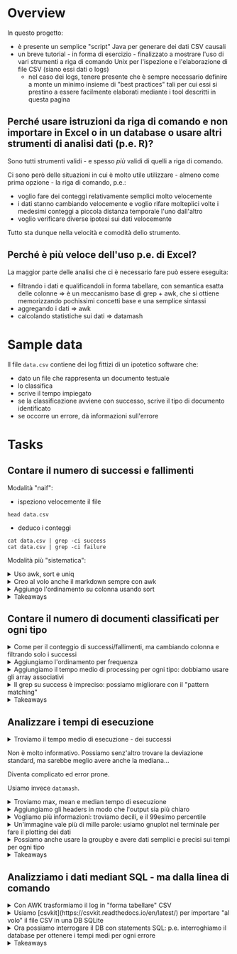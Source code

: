 # Overview

In questo progetto:

* è presente un semplice "script" Java per generare dei dati CSV causali
* un breve tutorial - in forma di esercizio - finalizzato a mostrare l'uso di vari strumenti a riga di comando Unix per l'ispezione e l'elaborazione di file CSV (siano essi dati o logs)
    * nel caso dei logs, tenere presente che è sempre necessario definire a monte un minimo insieme di "best practices" tali per cui essi si prestino a essere facilmente elaborati mediante i tool descritti in questa pagina
    
## Perché usare istruzioni da riga di comando e non importare in Excel o in un database o usare altri strumenti di analisi dati (p.e. R)?

Sono tutti strumenti validi - e spesso _più_ validi  di quelli a riga di comando.

Ci sono però delle situazioni in cui è molto utile utilizzare - almeno come prima opzione - la riga di comando, p.e.:

* voglio fare dei conteggi relativamente semplici molto velocemente
* i dati stanno cambiando velocemente e voglio rifare molteplici volte i medesimi conteggi a piccola distanza temporale l'uno dall'altro
* voglio verificare diverse ipotesi sui dati velocemente

Tutto sta dunque nella velocità e comodità dello strumento.

## Perché è più veloce dell'uso p.e. di Excel?

La maggior parte delle analisi che ci è necessario fare può essere eseguita:

* filtrando i dati e qualificandoli in forma tabellare, con semantica esatta delle colonne ⇒ è un meccanismo base di grep + awk, che si ottiene memorizzando pochissimi concetti base e una semplice sintassi
* aggregando i dati ⇒ awk
* calcolando statistiche sui dati ⇒ datamash

# Sample data

Il file `data.csv` contiene dei log fittizi di un ipotetico software che:

* dato un file che rappresenta un documento testuale
* lo classifica
* scrive il tempo impiegato
* se la classificazione avviene con successo, scrive il tipo di documento identificato
* se occorre un errore, dà informazioni sull'errore

# Tasks

## Contare il numero di successi e fallimenti

Modalità "naif":

* ispeziono velocemente il file

```shell
head data.csv
```

* deduco i conteggi

```shell
cat data.csv | grep -ci success
cat data.csv | grep -ci failure
```

Modalità più "sistematica":

<details>
  <summary>Uso awk, sort e uniq</summary>

```shell
cat data.csv | awk -F\| '{print $6}' | sort | uniq -c
```
</details>

<details>
  <summary>Creo al volo anche il markdown sempre con awk</summary>

```shell
cat data.csv | awk -F\| '{print $6}' | sort | uniq -c | awk 'BEGIN {print "|outcome|count\n|---|---"}  {print "|" $2 "|" $1 }'
```

|outcome|count
|---|---
|FAILURE|20012
|SUCCESS|79988

</details>

<details>
  <summary>Aggiungo l'ordinamento su colonna usando sort</summary>

```shell
cat data.csv | awk -F\| '{print $6}' | sort | uniq -c | sort -k 2 -n -r |  awk 'BEGIN {print "|outcome|count\n|---|---"}  {print "|" $2 "|" $1 }'
```

outcome|count
|---|---
|SUCCESS|79988
|FAILURE|20012

</details>

<details>
  <summary>Takeaways</summary>

* awk:
    * mi permette di accedere alle "colonne" di una riga
    * devo definire il separatore con `-F` - e il più delle volte devo mettere l'escape char `\` - p.e. `-F\|`
    * faccio riferimento alla colonna i-esima con `$i`
    * il comando è sempre `'{ C-like command }'`
    * posso mettere comandi PRIMA dell'elaborazione delle righe e alla fine - p.e. `'{prima} BEGIN {singole righe} END {dopo}'`
* uniq
    * elimina le righe duplicate
    * se metto `-c` le conta ⇒ ha dunque l'effetto di una "group by" - MA devo prima fare `sort` perché le righe duplicate devo essere _consecutive_
* sort
    * ricordarsi che può ordinare dati tabellari con `-k <indice della colonna>`
 
</details>

## Contare il numero di documenti classificati per ogni tipo

<details>
  <summary>Come per il conteggio di successi/fallimenti, ma cambiando colonna e filtrando solo i successi</summary>

```shell
cat data.csv | grep -i success  | awk -F\| '{print $8}' | sort | uniq -c
```

|outcome|count
|---|---
|ATTO_DI_CITAZIONE|12130
|CONTRATTO|23942
|MEMORIA|31960
|PARERE|11956

</details>

<details>
  <summary>Aggiungiamo l'ordinamento per frequenza</summary>

```shell
cat data.csv | grep -i success  | awk -F\| '{print $8}' | sort | uniq -c | sort -k 1 -n -r
```

outcome|count
|---|---
|MEMORIA|31960
|CONTRATTO|23942
|ATTO_DI_CITAZIONE|12130
|PARERE|11956

</details>

<details>
  <summary>Aggiungiamo il tempo medio di processing per ogni tipo: dobbiamo usare gli array associativi</summary>

```shell
cat data.csv | grep -i success  | awk -F\| '{types[$8]++;millis[$8]+=$10} END {for (type in types) print type " " types[type] " " (millis[type]/types[type])}' | sort -k 3 -n -r
```

|outcome|count|mean time in millis
|---|---|---
|CONTRATTO|23942|350,241
|ATTO_DI_CITAZIONE|12130|350,134
|PARERE|11956|349,973
|MEMORIA|31960|347,779

</details>

<details>
  <summary>Il grep su success è impreciso: possiamo migliorare con il "pattern matching"</summary>

```shell
cat data.csv | awk -F\| '$6 ~ /SUCCESS/ {types[$8]++;millis[$8]+=$10} END {for (type in types) print type " " types[type] " " (millis[type]/types[type])}' | sort -k 3 -n -r
```

</details>

<details>
  <summary>Takeaways</summary>

* con awk posso analizzare qualsiasi dato espresso in forma tabellare
* per esigenze più complesse posso sostituire sort e uniq con array associativi

</details>

## Analizzare i tempi di esecuzione

<details>
  <summary>Troviamo il tempo medio di esecuzione - dei successi</summary>

```shell
cat data.csv | awk -F\| '$6 ~ /SUCCESS/ {total_millis+=$10} END {print total_millis/NR}'
```

```
279,319
```

</details>

Non è molto informativo. Possiamo senz'altro trovare la deviazione standard, ma sarebbe meglio avere anche la mediana…

Diventa complicato ed error prone.

Usiamo invece `datamash`.

<details>
  <summary>Troviamo max, mean e median tempo di esecuzione</summary>

```shell
cat data.csv | awk -F\| '$6 ~ /SUCCESS/ {print $10}' | datamash max 1 mean 1 median 1
```

```
1596	349,2010426564	316
```

</details>

<details>
  <summary>Aggiungiamo gli headers in modo che l'output sia più chiaro</summary>

```shell
cat data.csv | awk -F\| 'BEGIN {print "millis"} $6 ~ /SUCCESS/ {print $10}' | datamash -H max 1 mean 1 median 1
```

```
max(millis)	mean(millis)	median(millis)
1596	349,2010426564	316
```

</details>

<details>
  <summary>Vogliamo più informazioni: troviamo decili, e il 99esimo percentile</summary>

```shell
cat data.csv | awk -F\| 'BEGIN {print "millis"} $6 ~ /SUCCESS/  {print $10}' | datamash  -H perc:10 1 perc:20 1 perc:30 1 perc:40 1 perc:50 1 perc:60 1 perc:70 1 perc:80 1 perc:90 1 perc:99 1
```

```
perc:10(millis)	perc:20(millis)	perc:30(millis)	perc:40(millis)	perc:50(millis)	perc:60(millis)	perc:70(millis)	perc:80(millis)	perc:90(millis)	perc:99(millis)
62	123	186	250	316	384	460	553	683	998
```

</details>

<details>
  <summary>Un'immagine vale più di mille parole: usiamo gnuplot nel terminale per fare il plotting dei dati</summary>

```shell
cat data.csv | awk -F\| '$6 ~ /SUCCESS/  {print $10}' | sort -n -r | gnuplot -e 'set term dumb; pl "-" pt "*"'
```

```
  1600 +-------------------------------------------------------------------+   
       |        +       +        +       +        +       +        +       |   
  1400 |-+                                                     "-"    *  +-|   
       |                                                                   |   
       |                                                                   |   
  1200 |-+                                                               +-|   
       |                                                                   |   
  1000 |*+                                                               +-|   
       |*                                                                  |   
       |**                                                                 |   
   800 |-***                                                             +-|   
       |   ****                                                            |   
   600 |-+    *****                                                      +-|   
       |          ******                                                   |   
       |               *******                                             |   
   400 |-+                   *********                                   +-|   
       |                             *********                             |   
   200 |-+                                   *********                   +-|   
       |                                             **********            |   
       |        +       +        +       +        +       +   **********   |   
     0 +-------------------------------------------------------------------+   
       0      10000   20000    30000   40000    50000   60000    70000   80000 
```

</details>

<details>
  <summary>Possiamo anche usare la groupby e avere dati semplici e precisi sui tempi per ogni tipo</summary>

```shell
cat data.csv | awk -F\| 'BEGIN {print "type\tmillis"} $6 ~ /SUCCESS/  {print $8 "\t" $10}' | datamash --sort -H groupby 1 mean 2 median 2 q1 2 q3 2 perc:99 2
```

```
GroupBy(type)	mean(millis)	median(millis)	q1(millis)	q3(millis)	perc:99(millis)
ATTO_DI_CITAZIONE	350,13380049464	317,5	155	507	996
CONTRATTO	350,24074847548	317	157	503	997
MEMORIA	347,77934918648	315	153	503	990
PARERE	349,97306791569	315	155	502	1020
```

Da notare che per separare le colonne dobbiamo usare `\t` nei comandi awk.

</details>

<details>
  <summary>Takeaways</summary>

* con datamash posso fare qualsiasi tipo di analisi statistica su dati tabellari
* awk può essere usato per "preparare" i dati per datamash
* con datamash possiamo usare la groupby (anche su più di una colonna
  )

</details>

## Analizziamo i dati mediant SQL - ma dalla linea di comando

<details>
  <summary>Con AWK trasformiamo il log in "forma tabellare" CSV</summary>

```shell
cat data.csv | awk -F\| 'BEGIN {print "index,outcome,type,error,millis"} {isSuccess = $6 == "SUCCESS"; print $3 "," $6 "," ((isSuccess) ? $8 : "") "," ((!isSuccess) ? $8 : "") "," $10}'
```

Il risultato sarà del tipo:

```
index,outcome,type,error,millis
0,SUCCESS,PARERE,,426
1,SUCCESS,MEMORIA,,244
2,SUCCESS,MEMORIA,,467
3,FAILURE,,FILE_NOT_FOUND,67
4,SUCCESS,MEMORIA,,641
5,SUCCESS,ATTO_DI_CITAZIONE,,237
6,FAILURE,,FILE_NOT_FOUND,113
7,SUCCESS,ATTO_DI_CITAZIONE,,203
8,SUCCESS,MEMORIA,,617
…
```

Provvediamo per comodità a scrivere quanto sopra in un file `data_tabular.csv`:

```shell
cat data.csv | awk -F\| 'BEGIN {print "index,outcome,type,error,millis"} {isSuccess = $6 == "SUCCESS"; print $3 "," $6 "," ((isSuccess) ? $8 : "") "," ((!isSuccess) ? $8 : "") "," $10}' > data_tabular.csv
```


</details>

<details>
  <summary>Usiamo [csvkit](https://csvkit.readthedocs.io/en/latest/) per importare "al volo" il file CSV in una DB SQLite</summary>

```shell
csvsql --db sqlite:///data.db --insert data_tabular.csv
```

Il database verrà creato in un file `data.db` che sarà scritto nel folder in cui il comando viene eseguito.

</details>

<details>
  <summary>Ora possiamo interrogare il DB con statements SQL: p.e. interroghiamo il database per ottenere i tempi medi per ogni errore</summary>

```shell
sql2csv --db sqlite:///data.db --query "select error, avg(millis) from data_tabular where error is not null group by error"
```

Otterremo questo output:

```
error,avg(millis)
CANNOT_OPEN_FILE,344.4945689069925
FILE_NOT_FOUND,346.442634164542
UNSUPPORTED_ENCODING,344.78375634517766
```

</details>

<details>
  <summary>Takeaways</summary>

* csvkit è una "suite" di tools da riga di comando per manipolare, analizzare e interrogare file CSV - eventualmente con l'ausilio di SQL
* un file di log (in un formato "standard") mediante awk può essere trasformato in un insieme di dati tabellari che possono essere importati in un db SQLite
* a questo punto posso interrogare direttamente i dati mediante SQL usando sempre csvkit

</details>